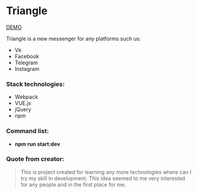 # Triangle
[DEMO](https://shtikov.github.io/Triangle/)

Triangle is a new messenger for any platforms such us:
* Vk
* Facebook
* Telegram
* Instagram

### Stack technologies:
* Webpack
* VUE.js
* jQuery
* npm

### Command list:
* **npm run start:dev**

### Quote from creator:
> This is project created for learning any more technologies where can I try my skill in development.
> This idea seemed to me very interested for any people and in the first place for me.
